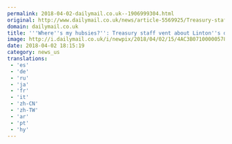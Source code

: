 ```yaml
---
permalink: 2018-04-02-dailymail.co.uk--1906999304.html
original: http://www.dailymail.co.uk/news/article-5569925/Treasury-staff-vent-Lintons-dozen-visits-aide-notarized-pre-nup-one.html?ITO=1490&ns_mchannel=rss&ns_campaign=1490
domain: dailymail.co.uk
title: '''Where''s my hubsies?'': Treasury staff vent about Linton''s dozen visits'
image: http://i.dailymail.co.uk/i/newpix/2018/04/02/15/4AC3B07100000578-0-image-a-2_1522680864349.jpg
date: 2018-04-02 18:15:19
category: news_us
translations: 
 - 'es'
 - 'de'
 - 'ru'
 - 'ja'
 - 'fr'
 - 'it'
 - 'zh-CN'
 - 'zh-TW'
 - 'ar'
 - 'pt'
 - 'hy'
---
```



